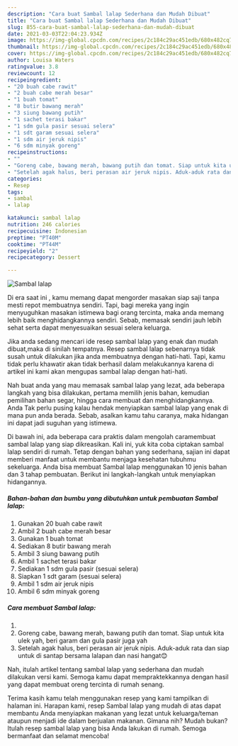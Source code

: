 ```yaml
---
description: "Cara buat Sambal lalap Sederhana dan Mudah Dibuat"
title: "Cara buat Sambal lalap Sederhana dan Mudah Dibuat"
slug: 855-cara-buat-sambal-lalap-sederhana-dan-mudah-dibuat
date: 2021-03-03T22:04:23.934Z
image: https://img-global.cpcdn.com/recipes/2c184c29ac451edb/680x482cq70/sambal-lalap-foto-resep-utama.jpg
thumbnail: https://img-global.cpcdn.com/recipes/2c184c29ac451edb/680x482cq70/sambal-lalap-foto-resep-utama.jpg
cover: https://img-global.cpcdn.com/recipes/2c184c29ac451edb/680x482cq70/sambal-lalap-foto-resep-utama.jpg
author: Louisa Waters
ratingvalue: 3.8
reviewcount: 12
recipeingredient:
- "20 buah cabe rawit"
- "2 buah cabe merah besar"
- "1 buah tomat"
- "8 butir bawang merah"
- "3 siung bawang putih"
- "1 sachet terasi bakar"
- "1 sdm gula pasir sesuai selera"
- "1 sdt garam sesuai selera"
- "1 sdm air jeruk nipis"
- "6 sdm minyak goreng"
recipeinstructions:
- ""
- "Goreng cabe, bawang merah, bawang putih dan tomat. Siap untuk kita ulek yah, beri garam dan gula pasir juga yah"
- "Setelah agak halus, beri perasan air jeruk nipis. Aduk-aduk rata dan siap untuk di santap bersama lalapan dan nasi hangat😊"
categories:
- Resep
tags:
- sambal
- lalap

katakunci: sambal lalap 
nutrition: 246 calories
recipecuisine: Indonesian
preptime: "PT40M"
cooktime: "PT44M"
recipeyield: "2"
recipecategory: Dessert

---
```



![Sambal lalap](https://img-global.cpcdn.com/recipes/2c184c29ac451edb/680x482cq70/sambal-lalap-foto-resep-utama.jpg)

Di era  saat ini , kamu memang dapat mengorder masakan siap saji tanpa mesti repot membuatnya sendiri. Tapi, bagi mereka yang ingin menyuguhkan masakan istimewa bagi orang tercinta, maka anda memang lebih baik menghidangkannya sendiri. Sebab, memasak sendiri jauh lebih sehat serta dapat menyesuaikan sesuai selera keluarga.

Jika anda sedang mencari ide resep sambal lalap yang enak dan mudah dibuat,maka di sinilah tempatnya. Resep sambal lalap  sebenarnya tidak susah untuk dilakukan jika anda membuatnya dengan hati-hati. Tapi, kamu tidak perlu khawatir akan tidak berhasil dalam melakukannya 
karena di artikel ini kami akan mengupas sambal lalap dengan hati-hati.  



Nah buat anda yang mau memasak sambal lalap yang lezat, ada beberapa langkah yang bisa dilakukan, pertama memilih jenis bahan, kemudian pemilihan bahan segar, hingga cara membuat dan menghidangkannya. Anda Tak perlu pusing kalau hendak menyiapkan sambal lalap yang enak di mana pun anda berada. Sebab, asalkan kamu  tahu caranya, maka hidangan ini dapat jadi suguhan yang istimewa.

Di bawah ini, ada beberapa cara praktis  dalam mengolah caramembuat sambal lalap yang siap dikreasikan. Kali ini, yuk kita coba ciptakan sambal lalap sendiri di rumah. Tetap dengan bahan yang sederhana, sajian ini dapat memberi manfaat untuk membantu menjaga kesehatan tubuhmu sekeluarga. Anda bisa membuat Sambal lalap menggunakan 10 jenis bahan dan 3 tahap pembuatan. Berikut ini langkah-langkah untuk menyiapkan hidangannya.

<!--inarticleads1-->

##### Bahan-bahan dan bumbu yang dibutuhkan untuk pembuatan Sambal lalap:

1. Gunakan 20 buah cabe rawit
1. Ambil 2 buah cabe merah besar
1. Gunakan 1 buah tomat
1. Sediakan 8 butir bawang merah
1. Ambil 3 siung bawang putih
1. Ambil 1 sachet terasi bakar
1. Sediakan 1 sdm gula pasir (sesuai selera)
1. Siapkan 1 sdt garam (sesuai selera)
1. Ambil 1 sdm air jeruk nipis
1. Ambil 6 sdm minyak goreng




<!--inarticleads2-->

##### Cara membuat Sambal lalap:

1. 
1. Goreng cabe, bawang merah, bawang putih dan tomat. Siap untuk kita ulek yah, beri garam dan gula pasir juga yah
1. Setelah agak halus, beri perasan air jeruk nipis. Aduk-aduk rata dan siap untuk di santap bersama lalapan dan nasi hangat😊




Nah, itulah artikel tentang  sambal lalap  yang sederhana dan mudah dilakukan versi kami. Semoga kamu dapat mempraktekkannya dengan hasil yang dapat membuat oreng tercinta di rumah senang. 

Terima kasih kamu telah menggunakan resep yang kami tampilkan di halaman ini. Harapan kami, resep  Sambal lalap yang mudah di atas dapat membantu Anda menyiapkan makanan yang lezat untuk keluarga/teman ataupun menjadi ide dalam berjualan makanan. Gimana nih? Mudah bukan? Itulah resep sambal lalap yang bisa Anda lakukan di rumah. Semoga bermanfaat dan selamat mencoba!

